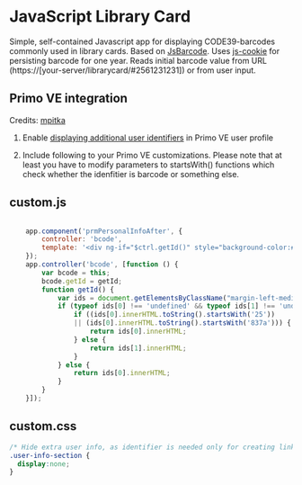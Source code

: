 # JavaScript Library Card

Simple, self-contained Javascript app for displaying CODE39-barcodes commonly used in library cards.
Based on [JsBarcode](https://github.com/lindell/JsBarcode). Uses [js-cookie](https://github.com/js-cookie/js-cookie) for persisting barcode for one year.  Reads initial barcode value from URL (https://[your-server/librarycard/#2561231231]) or from user input.

## Primo VE integration

Credits: [mpitka](https://github.com/mpitka/)

1. Enable [displaying additional user identifiers](https://knowledge.exlibrisgroup.com/Primo/Product_Documentation/020Primo_VE/Primo_VE_(English)/060Library_Card_Configuration/Configuring_Personal_Details_Settings_for_Primo_VE) in Primo VE user profile

2. Include following to your Primo VE customizations. Please note that at least you have to modify parameters to startsWith() functions which check whether the idenfitier is barcode or something else. 

## custom.js

```JavaScript

    app.component('prmPersonalInfoAfter', {
        controller: 'bcode',
        template: '<div ng-if="$ctrl.getId()" style="background-color:#f3f3f3;display:block;margin:0 8px 0 8px;padding:15px 26px 15px 26px;">Sähköinen kirjastokortti | eLibrary card: &nbsp;<a href="https://webpages.tuni.fi/tunilib/librarycard/#{{$ctrl.getId()}}" target="_blank">{{$ctrl.getId()}}</a></div>'
    });
    app.controller('bcode', [function () {
        var bcode = this;
        bcode.getId = getId;
        function getId() {
            var ids = document.getElementsByClassName("margin-left-medium");
            if (typeof ids[0] !== 'undefined' && typeof ids[1] !== 'undefined') {
                if ((ids[0].innerHTML.toString().startsWith('25')) 
                || (ids[0].innerHTML.toString().startsWith('837a'))) { 
                    return ids[0].innerHTML;
                } else {
                    return ids[1].innerHTML;
                }
            } else { 
                return ids[0].innerHTML;
            }
        }
    }]);

```

## custom.css

```CSS
/* Hide extra user info, as identifier is needed only for creating link to library card */
.user-info-section {
  display:none;
}
```
